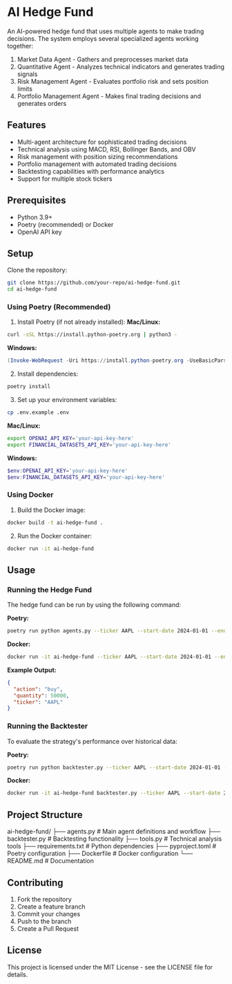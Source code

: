 # AI Hedge Fund

An AI-powered hedge fund that uses multiple agents to make trading decisions. The system employs several specialized agents working together:

1. Market Data Agent - Gathers and preprocesses market data
2. Quantitative Agent - Analyzes technical indicators and generates trading signals
3. Risk Management Agent - Evaluates portfolio risk and sets position limits
4. Portfolio Management Agent - Makes final trading decisions and generates orders

## Features

- Multi-agent architecture for sophisticated trading decisions
- Technical analysis using MACD, RSI, Bollinger Bands, and OBV
- Risk management with position sizing recommendations
- Portfolio management with automated trading decisions
- Backtesting capabilities with performance analytics
- Support for multiple stock tickers

## Prerequisites

- Python 3.9+
- Poetry (recommended) or Docker
- OpenAI API key

## Setup

Clone the repository:
```bash
git clone https://github.com/your-repo/ai-hedge-fund.git
cd ai-hedge-fund
```

### Using Poetry (Recommended)


1. Install Poetry (if not already installed):
**Mac/Linux:**
```bash
curl -sSL https://install.python-poetry.org | python3 -
```
**Windows:**
```powershell
(Invoke-WebRequest -Uri https://install.python-poetry.org -UseBasicParsing).Content | python -
```

2. Install dependencies:
```bash
poetry install
```

3. Set up your environment variables:
```bash
cp .env.example .env
```

**Mac/Linux:**
```bash
export OPENAI_API_KEY='your-api-key-here'
export FINANCIAL_DATASETS_API_KEY='your-api-key-here'
```

**Windows:**
```powershell
$env:OPENAI_API_KEY='your-api-key-here'
$env:FINANCIAL_DATASETS_API_KEY='your-api-key-here'
```

### Using Docker

1. Build the Docker image:
```bash
docker build -t ai-hedge-fund .
```

2. Run the Docker container:
```bash
docker run -it ai-hedge-fund
```

## Usage

### Running the Hedge Fund

The hedge fund can be run by using the following command:

**Poetry:**
```bash
poetry run python agents.py --ticker AAPL --start-date 2024-01-01 --end-date 2024-03-01
```

**Docker:**
```bash
docker run -it ai-hedge-fund --ticker AAPL --start-date 2024-01-01 --end-date 2024-03-01
```

**Example Output:**
```json
{
  "action": "buy",
  "quantity": 50000,
  "ticker": "AAPL"
}
```

### Running the Backtester

To evaluate the strategy's performance over historical data:

**Poetry:**
```bash
poetry run python backtester.py --ticker AAPL --start-date 2024-01-01 --end-date 2024-03-01
```

**Docker:**
```bash
docker run -it ai-hedge-fund backtester.py --ticker AAPL --start-date 2024-01-01 --end-date 2024-03-01
```

## Project Structure 
ai-hedge-fund/
├── agents.py # Main agent definitions and workflow
├── backtester.py # Backtesting functionality
├── tools.py # Technical analysis tools
├── requirements.txt # Python dependencies
├── pyproject.toml # Poetry configuration
├── Dockerfile # Docker configuration
└── README.md # Documentation


## Contributing

1. Fork the repository
2. Create a feature branch
3. Commit your changes
4. Push to the branch
5. Create a Pull Request

## License

This project is licensed under the MIT License - see the LICENSE file for details.
